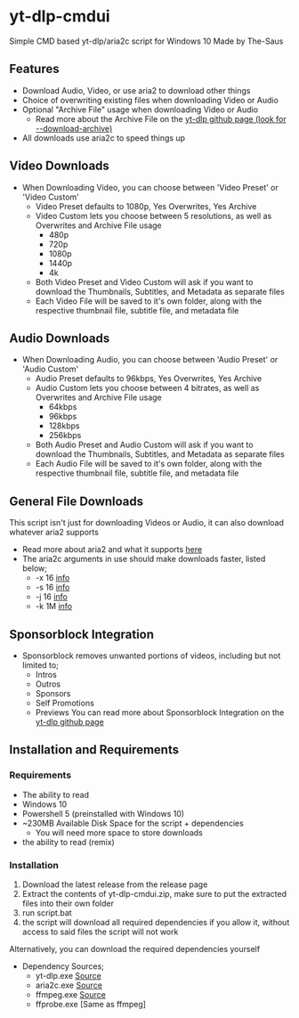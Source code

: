 # yt-dlp-cmdui
Simple CMD based yt-dlp/aria2c script for Windows 10
Made by The-Saus

## Features
- Download Audio, Video, or use aria2 to download other things
- Choice of overwriting existing files when downloading Video or Audio
- Optional "Archive File" usage when downloading Video or Audio
  - Read more about the Archive File on the [yt-dlp github page (look for --download-archive)](https://github.com/yt-dlp/yt-dlp#video-selection)
- All downloads use aria2c to speed things up
## Video Downloads
- When Downloading Video, you can choose between 'Video Preset' or 'Video Custom'
  - Video Preset defaults to 1080p, Yes Overwrites, Yes Archive
  - Video Custom lets you choose between 5 resolutions, as well as Overwrites and Archive File usage
    - 480p
    - 720p
    - 1080p
    - 1440p
    - 4k
  - Both Video Preset and Video Custom will ask if you want to download the Thumbnails, Subtitles, and Metadata as separate files
  - Each Video File will be saved to it's own folder, along with the respective thumbnail file, subtitle file, and metadata file

## Audio Downloads
- When Downloading Audio, you can choose between 'Audio Preset' or 'Audio Custom'
  - Audio Preset defaults to 96kbps, Yes Overwrites, Yes Archive
  - Audio Custom lets you choose between 4 bitrates, as well as Overwrites and Archive File usage
    - 64kbps
    - 96kbps
    - 128kbps
    - 256kbps
  - Both Audio Preset and Audio Custom will ask if you want to download the Thumbnails, Subtitles, and Metadata as separate files
  - Each Audio File will be saved to it's own folder, along with the respective thumbnail file, subtitle file, and metadata file

## General File Downloads
This script isn't just for downloading Videos or Audio, it can also download whatever aria2 supports
  - Read more about aria2 and what it supports [here](https://aria2.github.io/manual/en/html/README.html#introduction)
- The aria2c arguments in use should make downloads faster, listed below;
  - -x 16 [info](http://aria2.github.io/manual/en/html/aria2c.html#cmdoption-x)
  - -s 16 [info](http://aria2.github.io/manual/en/html/aria2c.html#cmdoption-k)
  - -j 16 [info](http://aria2.github.io/manual/en/html/aria2c.html#cmdoption-j)
  - -k 1M [info](http://aria2.github.io/manual/en/html/aria2c.html#cmdoption-s)
## Sponsorblock Integration
- Sponsorblock removes unwanted portions of videos, including but not limited to;
  - Intros
  - Outros
  - Sponsors
  - Self Promotions
  - Previews
You can read more about Sponsorblock Integration on the [yt-dlp github page](https://github.com/yt-dlp/yt-dlp#sponsorblock-options)

## Installation and Requirements
### Requirements
- The ability to read
- Windows 10
- Powershell 5 (preinstalled with Windows 10)
- ~230MB Available Disk Space for the script + dependencies
  - You will need more space to store downloads
- the ability to read (remix)

### Installation
1. Download the latest release from the release page
2. Extract the contents of yt-dlp-cmdui.zip, make sure to put the extracted files into their own folder
3. run script.bat
4. the script will download all required dependencies if you allow it, without access to said files the script will not work

Alternatively, you can download the required dependencies yourself

- Dependency Sources;
  - yt-dlp.exe [Source](https://github.com/yt-dlp/yt-dlp)
  - aria2c.exe [Source](https://github.com/aria2/aria2)
  - ffmpeg.exe [Source](https://github.com/BtbN/FFmpeg-Builds)
  - ffprobe.exe [Same as ffmpeg]
